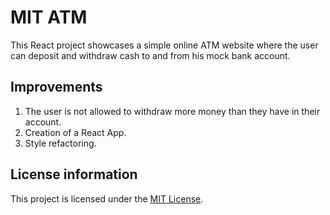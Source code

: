 # MIT ATM

This React project showcases a simple online ATM website where the user can deposit and withdraw cash to and from his mock bank account. 

## Improvements
1. The user is not allowed to withdraw more money than they have in their account.
2. Creation of a React App.
3. Style refactoring.

## License information
This project is licensed under the [MIT License](https://mit-license.org/).


